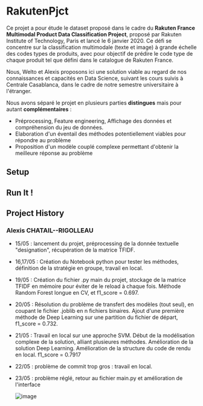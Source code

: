 # RakutenPjct


Ce projet a pour étude le dataset proposé dans le cadre du **Rakuten France Multimodal Product Data Classification Project**, proposé par Rakuten Institute of Technology, Paris et lancé le 6 janvier 2020. Ce défi se concentre sur la classification multimodale (texte et image) à grande échelle des codes types de produits, avec pour objectif de prédire le code type de chaque produit tel que défini dans le catalogue de Rakuten France.

Nous, Welto et Alexis proposons ici une solution viable au regard de nos connaissances et capacités en Data Science, suivant les cours suivis à Centrale Casablanca, dans le cadre de notre semestre universitaire à l'étranger.

Nous avons séparé le projet en plusieurs parties **distingues** mais pour autant **complémentaires** : 
- Préprocessing, Feature engineering, Affichage des données et compréhension du jeu de données.
- Elaboration d'un éventail des méthodes potentiellement viables pour répondre au problème
- Proposition d'un modèle couplé complexe permettant d'obtenir la meilleure réponse au problème

  
## Setup


## Run It ! 



## Project History
### Alexis CHATAIL--RIGOLLEAU
- 15/05 : lancement du projet, préprocessing de la donnée textuelle "designation", récupération de la matrice TFIDF.
- 16,17/05 : Création du Notebook python pour tester les méthodes, définition de la stratégie en groupe, travail en local.
- 19/05 : Création du fichier .py main du projet, stockage de la matrice TFIDF en mémoire pour éviter de le reload à chaque fois. Méthode Random Forest longue en CV, et f1_score = 0.697.
- 20/05 : Résolution du problème de transfert des modèles (tout seul), en coupant le fichier .joblib en n fichiers binaires. Ajout d'une première méthode de Deep Learning sur une partition du fichier de départ, f1_score = 0.732.
- 21/05 : Travail en local sur une approche SVM. Début de la modélisation complexe de la solution, alliant plusieures méthodes. Amélioration de la solution Deep Learning. Amélioration de la structure du code de rendu en local. f1_score = 0.7917
- 22/05 : problème de commit trop gros : travail en local.
- 23/05 : problème réglé, retour au fichier main.py et amélioration de l'interface


  ![image](https://github.com/6racuse/RakutenPjct/assets/148326846/07db6a81-180b-4600-b3d4-c2d9ea86932b)
